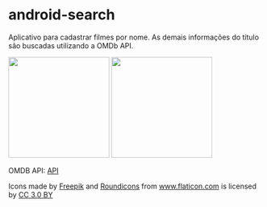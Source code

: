 # android-search
Aplicativo para cadastrar filmes por nome. As demais informações do título são buscadas utilizando a OMDb API.

<img src="https://github.com/Rafaellg/android-movies/blob/master/imgs/img_smartphone.png?raw=true" width="200">
<img src="https://github.com/Rafaellg/android-movies/blob/master/imgs/img_tablet.png?raw=true" width="200">

OMDB API: <a href="https://www.omdbapi.com/"> API </a>

<div>Icons made by <a href="http://www.freepik.com" title="Freepik">Freepik</a> and <a href="http://www.flaticon.com/authors/roundicons" title="Roundicons">Roundicons</a> from <a href="http://www.flaticon.com" title="Flaticon">www.flaticon.com</a> is licensed by <a href="http://creativecommons.org/licenses/by/3.0/" title="Creative Commons BY 3.0" target="_blank">CC 3.0 BY</a></div>
